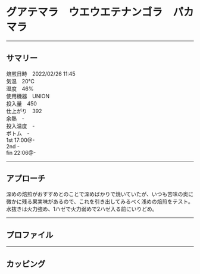 # グアテマラ　ウエウエテナンゴラ　パカマラ  
***
## サマリー
焙煎日時　2022/02/26 11:45  
気温　20℃  
湿度　46%  
使用機器　UNION  
投入量　450  
仕上がり　392  
余熱　-  
投入温度　-  
ボトム　-  
1st 17:00@-  
2nd -  
fin 22:06@-  
***
## アプローチ
深めの焙煎がおすすめとのことで深めばかりで焼いていたが、いつも苦味の奥に微かに残る果実味があるので、これを引き出してみるべく浅めの焙煎をテスト。
水抜きは火力強め、1ハゼで火力弱めで2ハゼ入る前にいりどめ。
***
## プロファイル

***
## カッピング

